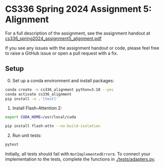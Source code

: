 # CS336 Spring 2024 Assignment 5: Alignment

For a full description of the assignment, see the assignment handout at
[cs336_spring2024_assignment5_alignment.pdf](./cs336_spring2024_assignment5_alignment.pdf)

If you see any issues with the assignment handout or code, please feel free to
raise a GitHub issue or open a pull request with a fix.

## Setup

0. Set up a conda environment and install packages:

``` sh
conda create -n cs336_alignment python=3.10 --yes
conda activate cs336_alignment
pip install -e .'[test]'
```

1. Install Flash-Attention 2:

``` sh
export CUDA_HOME=/usr/local/cuda

pip install flash-attn --no-build-isolation
```

2. Run unit tests:

``` sh
pytest
```

Initially, all tests should fail with `NotImplementedError`s.
To connect your implementation to the tests, complete the
functions in [./tests/adapters.py](./tests/adapters.py).

